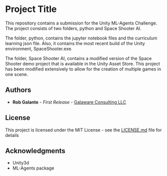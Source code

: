 # Project Title

This repository contains a submission for the Unity ML-Agents Challenge. The project consists of two folders, python and Space Shooter AI. 

The folder, python, contains the jupyter notebook files and the curriculum learning json file. Also, it contains the most recent build of the Unity environment, SpaceShooter.exe.

The folder, Space Shooter AI, contains a modified version of the Space Shooter demo project that is available in the Unity Asset Store. This project has been modified extensively to allow for the creation of multiple games in one scene.


## Authors

* **Rob Galante** - *First Release* - [Galaware Consulting LLC](http://www.galaware.com)

## License

This project is licensed under the MIT License - see the [LICENSE.md](LICENSE.md) file for details

## Acknowledgments

* Unity3d
* ML-Agents package
